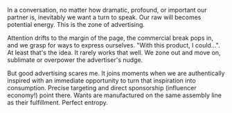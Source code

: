 In a conversation, no matter how dramatic, profound, or important our partner is, inevitably we want a turn to speak. Our raw will becomes potential energy. This is the zone of advertising. 

Attention drifts to the margin of the page, the commercial break pops in, and we grasp for ways to express ourselves. "With this product, I could...". At least that's the idea. It rarely works that well. We zone out and move on, sublimate or overpower the advertiser's nudge. 

But good advertising scares me. It joins moments when we are authentically inspired with an immediate opportunity to turn that inspiration into consumption. Precise targeting and direct sponsorship (influencer economy!) point there. Wants are manufactured on the same assembly line as their fulfillment. Perfect entropy.